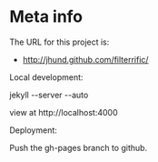 # Meta info

The URL for this project is:

* http://jhund.github.com/filterrific/

Local development:

jekyll --server --auto

view at http://localhost:4000

Deployment:

Push the gh-pages branch to github.
